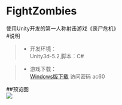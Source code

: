 # FightZombies
使用Unity开发的第一人称射击游戏《丧尸危机》  
#说明  
>* 开发环境：  
Unity3d-5.2,脚本：C# 

>* 游戏下载：  
[Windows版下载](https://yunpan.cn/cSBeVEA3xgBjT)  访问密码 ac60  

##预览图  
![](http://ww4.sinaimg.cn/mw690/9c3ad739jw1f46onreuigj20i90pejwy.jpg)
